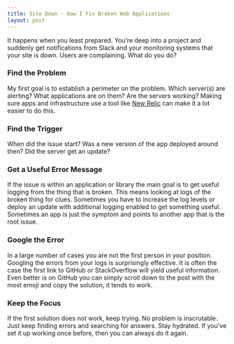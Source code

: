 ```yaml
---
title: Site Down - How I Fix Broken Web Applications
layout: post
---
```

It happens when you least prepared. You’re deep into a project and suddenly get notifications from Slack and your monitoring systems that your site is down. Users are complaining. What do you do?

### Find the Problem
My first goal is to establish a perimeter on the problem. Which server(s) are alerting? What applications are on them? Are the servers working? Making sure apps and infrastructure use a tool like [New Relic](https://newrelic.com) can make it a lot easier to do this.

### Find the Trigger
When did the issue start? Was a new version of the app deployed around then? Did the server get an update?

### Get a Useful Error Message
If the issue is within an application or library the main goal is to get useful logging from the thing that is broken. This means looking at logs of the broken thing for clues. Sometimes you have to increase the log levels or deploy an update with additional logging enabled to get something useful. Sometimes an app is just the symptom and points to another app that is the root issue.

### Google the Error
In a large number of cases you are not the first person in your position. Googling the errors from your logs is surprisingly effective. It is often the case the first link to GitHub or StackOverflow will yield useful information. Even better is on GitHub you can simply scroll down to the post with the most emoji and copy the solution, it tends to work.

### Keep the Focus
If the first solution does not work, keep trying. No problem is inscrutable. Just keep finding errors and searching for answers. Stay hydrated. If you’ve set it up working once before, then you can always do it again.